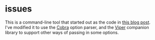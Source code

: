 # issues
This is a command-line tool that started out as the code in [this blog post](https://blog.bartfokker.nl/issue-table/). 
I've modified it to use the [Cobra](https://github.com/spf13/cobra) option parser, and the [Viper](https://github.com/spf13/viper)
companion library to support other ways of passing in some options.
